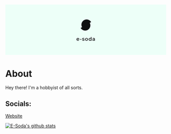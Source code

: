 [![E-Soda Banner](./Banner-Small.png)](https://esoda.ga)
# About
Hey there! I'm a hobbyist of all sorts.

## Socials:
[Website](https://esoda.ga) <br>



[![E-Soda's github stats](https://github-readme-stats.vercel.app/api?username=E-Soda&theme=graywhite&show_icons=true)](https://github.com/anuraghazra/github-readme-stats)
